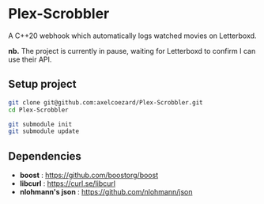 # Plex-Scrobbler
A C++20 webhook which automatically logs watched movies on Letterboxd.

**nb.** The project is currently in pause, waiting for Letterboxd to confirm I can use their API.

## Setup project

```sh
git clone git@github.com:axelcoezard/Plex-Scrobbler.git
cd Plex-Scrobbler

git submodule init
git submodule update
```

## Dependencies

- **boost** : https://github.com/boostorg/boost
- **libcurl** : https://curl.se/libcurl
- **nlohmann's json** : https://github.com/nlohmann/json

